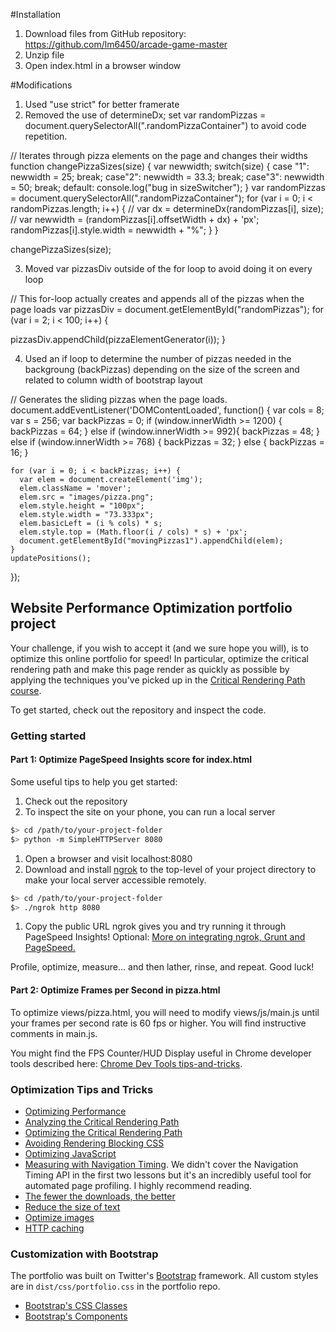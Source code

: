 #Installation
1. Download files from GitHub repository:
https://github.com/lm6450/arcade-game-master
2. Unzip file
3. Open index.html in a browser window

#Modifications
1. Used "use strict" for better framerate
2. Removed the use of determineDx; set var randomPizzas = document.querySelectorAll(".randomPizzaContainer") to avoid code repetition. 

// Iterates through pizza elements on the page and changes their widths
  function changePizzaSizes(size) {
    var newwidth;
      switch(size)  {
        case "1":
          newwidth = 25;
          break;
        case"2":
          newwidth = 33.3;
          break;
        case"3":
          newwidth = 50;
          break;
        default:
          console.log("bug in sizeSwitcher");
      }
    var randomPizzas = document.querySelectorAll(".randomPizzaContainer");
    for (var i = 0; i < randomPizzas.length; i++) {
      // var dx = determineDx(randomPizzas[i], size);
      // var newwidth = (randomPizzas[i].offsetWidth + dx) + 'px';
      randomPizzas[i].style.width = newwidth + "%";
    }
  }

  changePizzaSizes(size);

3. Moved var pizzasDiv outside of the for loop to avoid doing it on every loop

// This for-loop actually creates and appends all of the pizzas when the page loads
var pizzasDiv = document.getElementById("randomPizzas");
for (var i = 2; i < 100; i++) {
  
  pizzasDiv.appendChild(pizzaElementGenerator(i));
}

4. Used an if loop to determine the number of pizzas needed in the backgroung (backPizzas) depending on the size of the screen and related to column width of bootstrap layout

// Generates the sliding pizzas when the page loads.
document.addEventListener('DOMContentLoaded', function() {
  var cols = 8;
  var s = 256;
    var backPizzas = 0;
    if (window.innerWidth >= 1200) {
      backPizzas = 64;
    } else if (window.innerWidth >= 992){
      backPizzas = 48;
    } else if (window.innerWidth >= 768) {
      backPizzas = 32;
    } else {
      backPizzas = 16;
    }

    for (var i = 0; i < backPizzas; i++) {
      var elem = document.createElement('img');
      elem.className = 'mover';
      elem.src = "images/pizza.png";
      elem.style.height = "100px";
      elem.style.width = "73.333px";
      elem.basicLeft = (i % cols) * s;
      elem.style.top = (Math.floor(i / cols) * s) + 'px';
      document.getElementById("movingPizzas1").appendChild(elem);
    }
    updatePositions();
  });

## Website Performance Optimization portfolio project

Your challenge, if you wish to accept it (and we sure hope you will), is to optimize this online portfolio for speed! In particular, optimize the critical rendering path and make this page render as quickly as possible by applying the techniques you've picked up in the [Critical Rendering Path course](https://www.udacity.com/course/ud884).

To get started, check out the repository and inspect the code.

### Getting started

#### Part 1: Optimize PageSpeed Insights score for index.html

Some useful tips to help you get started:

1. Check out the repository
1. To inspect the site on your phone, you can run a local server

  ```bash
  $> cd /path/to/your-project-folder
  $> python -m SimpleHTTPServer 8080
  ```

1. Open a browser and visit localhost:8080
1. Download and install [ngrok](https://ngrok.com/) to the top-level of your project directory to make your local server accessible remotely.

  ``` bash
  $> cd /path/to/your-project-folder
  $> ./ngrok http 8080
  ```

1. Copy the public URL ngrok gives you and try running it through PageSpeed Insights! Optional: [More on integrating ngrok, Grunt and PageSpeed.](http://www.jamescryer.com/2014/06/12/grunt-pagespeed-and-ngrok-locally-testing/)

Profile, optimize, measure... and then lather, rinse, and repeat. Good luck!

#### Part 2: Optimize Frames per Second in pizza.html

To optimize views/pizza.html, you will need to modify views/js/main.js until your frames per second rate is 60 fps or higher. You will find instructive comments in main.js. 

You might find the FPS Counter/HUD Display useful in Chrome developer tools described here: [Chrome Dev Tools tips-and-tricks](https://developer.chrome.com/devtools/docs/tips-and-tricks).

### Optimization Tips and Tricks
* [Optimizing Performance](https://developers.google.com/web/fundamentals/performance/ "web performance")
* [Analyzing the Critical Rendering Path](https://developers.google.com/web/fundamentals/performance/critical-rendering-path/analyzing-crp.html "analyzing crp")
* [Optimizing the Critical Rendering Path](https://developers.google.com/web/fundamentals/performance/critical-rendering-path/optimizing-critical-rendering-path.html "optimize the crp!")
* [Avoiding Rendering Blocking CSS](https://developers.google.com/web/fundamentals/performance/critical-rendering-path/render-blocking-css.html "render blocking css")
* [Optimizing JavaScript](https://developers.google.com/web/fundamentals/performance/critical-rendering-path/adding-interactivity-with-javascript.html "javascript")
* [Measuring with Navigation Timing](https://developers.google.com/web/fundamentals/performance/critical-rendering-path/measure-crp.html "nav timing api"). We didn't cover the Navigation Timing API in the first two lessons but it's an incredibly useful tool for automated page profiling. I highly recommend reading.
* <a href="https://developers.google.com/web/fundamentals/performance/optimizing-content-efficiency/eliminate-downloads.html">The fewer the downloads, the better</a>
* <a href="https://developers.google.com/web/fundamentals/performance/optimizing-content-efficiency/optimize-encoding-and-transfer.html">Reduce the size of text</a>
* <a href="https://developers.google.com/web/fundamentals/performance/optimizing-content-efficiency/image-optimization.html">Optimize images</a>
* <a href="https://developers.google.com/web/fundamentals/performance/optimizing-content-efficiency/http-caching.html">HTTP caching</a>

### Customization with Bootstrap
The portfolio was built on Twitter's <a href="http://getbootstrap.com/">Bootstrap</a> framework. All custom styles are in `dist/css/portfolio.css` in the portfolio repo.

* <a href="http://getbootstrap.com/css/">Bootstrap's CSS Classes</a>
* <a href="http://getbootstrap.com/components/">Bootstrap's Components</a>
